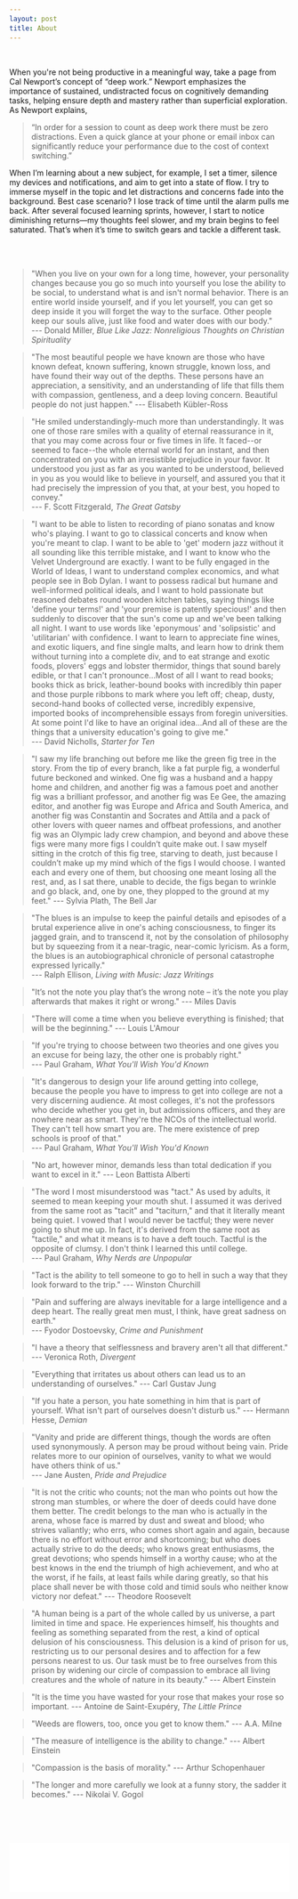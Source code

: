 ```yaml
---
layout: post
title: About
---
```

<br>

When you're not being productive in a meaningful way, take a page from Cal Newport’s concept of “deep work.” Newport emphasizes the importance of sustained, undistracted focus on cognitively demanding tasks, helping ensure depth and mastery rather than superficial exploration. As Newport explains, 
> “In order for a session to count as deep work there must be zero distractions. Even a quick glance at your phone or email inbox can significantly reduce your performance due to the cost of context switching.”

When I’m learning about a new subject, for example, I set a timer, silence my devices and notifications, and aim to get into a state of flow. I try to immerse myself in the topic and let distractions and concerns fade into the background. Best case scenario? I lose track of time until the alarm pulls me back. After several focused learning sprints, however, I start to notice diminishing returns—my thoughts feel slower, and my brain begins to feel saturated. That’s when it’s time to switch gears and tackle a different task.

<br><br>

> "When you live on your own for a long time, however, your personality changes because you go so much into yourself you lose the ability to be social, to understand what is and isn't normal behavior. There is an entire world inside yourself, and if you let yourself, you can get so deep inside it you will forget the way to the surface. Other people keep our souls alive, just like food and water does with our body." <br> --- Donald Miller, <i>Blue Like Jazz: Nonreligious Thoughts on Christian Spirituality</i>

> "The most beautiful people we have known are those who have known defeat, known suffering, known struggle, known loss, and have found their way out of the depths. These persons have an appreciation, a sensitivity, and an understanding of life that fills them with compassion, gentleness, and a deep loving concern. Beautiful people do not just happen." --- Elisabeth Kübler-Ross

> "He smiled understandingly-much more than understandingly. It was one of those rare smiles with a quality of eternal reassurance in it, that you may come across four or five times in life. It faced--or seemed to face--the whole eternal world for an instant, and then concentrated on you with an irresistible prejudice in your favor. It understood you just as far as you wanted to be understood, believed in you as you would like to believe in yourself, and assured you that it had precisely the impression of you that, at your best, you hoped to convey." <br> --- F. Scott Fitzgerald, <i>The Great Gatsby</i>

> "I want to be able to listen to recording of piano sonatas and know who's playing. I want to go to classical concerts and know when you're meant to clap. I want to be able to 'get' modern jazz without it all sounding like this terrible mistake, and I want to know who the Velvet Underground are exactly. I want to be fully engaged in the World of Ideas, I want to understand complex economics, and what people see in Bob Dylan. I want to possess radical but humane and well-informed political ideals, and I want to hold passionate but reasoned debates round wooden kitchen tables, saying things like 'define your terms!' and 'your premise is patently specious!' and then suddenly to discover that the sun's come up and we've been talking all night. I want to use words like 'eponymous' and 'solipsistic' and 'utilitarian' with confidence. I want to learn to appreciate fine wines, and exotic liquers, and fine single malts, and learn how to drink them without turning into a complete div, and to eat strange and exotic foods, plovers' eggs and lobster thermidor, things that sound barely edible, or that I can't pronounce...Most of all I want to read books; books thick as brick, leather-bound books with incredibly thin paper and those purple ribbons to mark where you left off; cheap, dusty, second-hand books of collected verse, incredibly expensive, imported books of incomprehensible essays from foregin universities. <br> At some point I'd like to have an original idea...And all of these are the things that a university education's going to give me." <br> --- David Nicholls, <i>Starter for Ten</i>

> "I saw my life branching out before me like the green fig tree in the story. From the tip of every branch, like a fat purple fig, a wonderful future beckoned and winked. One fig was a husband and a happy home and children, and another fig was a famous poet and another fig was a brilliant professor, and another fig was Ee Gee, the amazing editor, and another fig was Europe and Africa and South America, and another fig was Constantin and Socrates and Attila and a pack of other lovers with queer names and offbeat professions, and another fig was an Olympic lady crew champion, and beyond and above these figs were many more figs I couldn’t quite make out. I saw myself sitting in the crotch of this fig tree, starving to death, just because I couldn’t make up my mind which of the figs I would choose. I wanted each and every one of them, but choosing one meant losing all the rest, and, as I sat there, unable to decide, the figs began to wrinkle and go black, and, one by one, they plopped to the ground at my feet." --- Sylvia Plath, The Bell Jar

> "The blues is an impulse to keep the painful details and episodes of a brutal experience alive in one's aching consciousness, to finger its jagged grain, and to transcend it, not by the consolation of philosophy but by squeezing from it a near-tragic, near-comic lyricism. As a form, the blues is an autobiographical chronicle of personal catastrophe expressed lyrically." <br> --- Ralph Ellison, <i>Living with Music: Jazz Writings</i>

> "It’s not the note you play that’s the wrong note – it’s the note you play afterwards that makes it right or wrong." --- Miles Davis

> "There will come a time when you believe everything is finished; that will be the beginning." --- Louis L'Amour

> "If you're trying to choose between two theories and one gives you an excuse for being lazy, the other one is probably right." <br> --- Paul Graham, <i>What You'll Wish You'd Known</i>

> "It's dangerous to design your life around getting into college, because the people you have to impress to get into college are not a very discerning audience. At most colleges, it's not the professors who decide whether you get in, but admissions officers, and they are nowhere near as smart. They're the NCOs of the intellectual world. They can't tell how smart you are. The mere existence of prep schools is proof of that."  <br> --- Paul Graham, <i>What You'll Wish You'd Known</i>

> "No art, however minor, demands less than total dedication if you want to excel in it." --- Leon Battista Alberti

> "The word I most misunderstood was "tact." As used by adults, it seemed to mean keeping your mouth shut. I assumed it was derived from the same root as "tacit" and "taciturn," and that it literally meant being quiet. I vowed that I would never be tactful; they were never going to shut me up. In fact, it's derived from the same root as "tactile," and what it means is to have a deft touch. Tactful is the opposite of clumsy. I don't think I learned this until college.  <br> --- Paul Graham, <i>Why Nerds are Unpopular</i>

> "Tact is the ability to tell someone to go to hell in such a way that they look forward to the trip." --- Winston Churchill

> "Pain and suffering are always inevitable for a large intelligence and a deep heart. The really great men must, I think, have great sadness on earth." <br> --- Fyodor Dostoevsky, <i>Crime and Punishment</i>

> "I have a theory that selflessness and bravery aren't all that different." <br> --- Veronica Roth, <i>Divergent</i>

> "Everything that irritates us about others can lead us to an understanding of ourselves." --- Carl Gustav Jung

> "If you hate a person, you hate something in him that is part of yourself. What isn't part of ourselves doesn't disturb us." --- Hermann Hesse, <i>Demian</i>

> "Vanity and pride are different things, though the words are often used synonymously. A person may be proud without being vain. Pride relates more to our opinion of ourselves, vanity to what we would have others think of us." <br> --- Jane Austen, <i>Pride and Prejudice</i>

> "It is not the critic who counts; not the man who points out how the strong man stumbles, or where the doer of deeds could have done them better. The credit belongs to the man who is actually in the arena, whose face is marred by dust and sweat and blood; who strives valiantly; who errs, who comes short again and again, because there is no effort without error and shortcoming; but who does actually strive to do the deeds; who knows great enthusiasms, the great devotions; who spends himself in a worthy cause; who at the best knows in the end the triumph of high achievement, and who at the worst, if he fails, at least fails while daring greatly, so that his place shall never be with those cold and timid souls who neither know victory nor defeat." --- Theodore Roosevelt

> "A human being is a part of the whole called by us universe, a part limited in time and space. He experiences himself, his thoughts and feeling as something separated from the rest, a kind of optical delusion of his consciousness. This delusion is a kind of prison for us, restricting us to our personal desires and to affection for a few persons nearest to us. Our task must be to free ourselves from this prison by widening our circle of compassion to embrace all living creatures and the whole of nature in its beauty." --- Albert Einstein

> "It is the time you have wasted for your rose that makes your rose so important. --- Antoine de Saint-Exupéry, <i>The Little Prince</i>

> "Weeds are flowers, too, once you get to know them." --- A.A. Milne

> "The measure of intelligence is the ability to change." --- Albert Einstein

> "Compassion is the basis of morality." --- Arthur Schopenhauer

> "The longer and more carefully we look at a funny story, the sadder it becomes." --- Nikolai V. Gogol

<br><br><br>


![a](signature.png)
